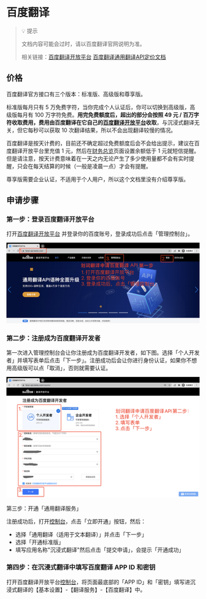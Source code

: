 # 百度翻译

> 💡 提示
> 
>文档内容可能会过时，请以百度翻译官网说明为准。
>
>相关链接：[百度翻译开放平台](https://fanyi-api.baidu.com/) [百度翻译通用翻译API定价文档](https://fanyi-api.baidu.com/product/112)

## 价格

百度翻译官方接口有三个版本：标准版、高级版和尊享版。

标准版每月只有 5 万免费字符，当你完成个人认证后，你可以切换到高级版，高级版每月有 100 万字符免费。**用完免费额度后，超出的部分会按照 49 元 / 百万字符收取费用，费用由百度翻译在它自己的[百度翻译开放平台](https://fanyi-api.baidu.com/)收取**，与沉浸式翻译无关，但它每秒可以获取 10 次翻译结果，所以不会出现翻译较慢的情况。

百度翻译是按天计费的，目前还不确定超过免费额度后会不会给出提示，建议在百度翻译开放平台里充值 1 元，然后在[财务总览](https://fanyi-api.baidu.com/api/trans/product/desktop?req=account)页面设置余额低于 1 元就短信提醒。但是请注意，按天计费意味着在一天之内无论产生了多少使用量都不会有实时提醒，只会在每天结算的时候（一般是凌晨一点）才会有提醒。

尊享版需要企业认证，不适用于个人用户，所以这个文档里没有介绍尊享版。

## 申请步骤

### 第一步：登录百度翻译开放平台

打开[百度翻译开放平台](https://fanyi-api.baidu.com/) 并登录你的百度账号，登录成功后点击「管理控制台」。

![](./assets/baidu-1.png "baidu-1")

### 第二步：注册成为百度翻译开发者

第一次进入管理控制台会让你注册成为百度翻译开发者，如下图。选择「个人开发者」并填写表单后点击「下一步」。注册成功后会让你进行身份认证，如果你不想用高级版可以点「取消」，否则就需要认证。

![](./assets/baidu-2.png "baidu-2")

第三步：开通「通用翻译服务」

注册成功后，打开[控制台](https://fanyi-api.baidu.com/api/trans/product/desktop)，点击「立即开通」按钮，然后：

- 选择「通用翻译（适用于文本翻译）」并点击「下一步」
- 选择「开通标准版」
- 填写应用名称"沉浸式翻译"然后点击「提交申请」，会提示「开通成功」

### 第四步：在沉浸式翻译中填写百度翻译 APP ID 和密钥

打开百度翻译开放平台[控制台](https://fanyi-api.baidu.com/api/trans/product/desktop)，将页面最底部的「APP ID」和「密钥」填写进沉浸式翻译的【基本设置】-【翻译服务】-【百度翻译】中。

